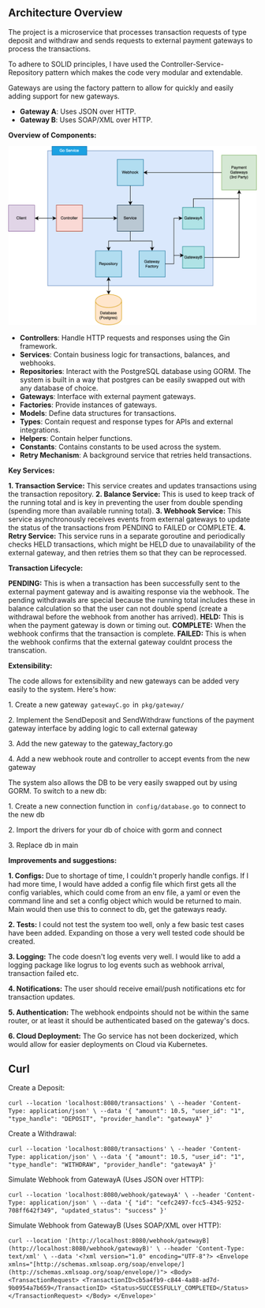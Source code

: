 

## **Architecture Overview**

The project is a microservice that processes transaction requests of type deposit and withdraw and sends requests to external payment gateways to process the transactions.

To adhere to SOLID principles, I have used the Controller-Service-Repository pattern which makes the code very modular and extendable.

Gateways are using the factory pattern to allow for quickly and easily adding support for new gateways.


-   **Gateway A**: Uses JSON over HTTP.
-   **Gateway B**: Uses SOAP/XML over HTTP.

**Overview of Components:**


![image](https://github.com/safisaleem/exinity-task/blob/main/diagram.png?raw=true)

-   **Controllers**: Handle HTTP requests and responses using the Gin framework.
-   **Services**: Contain business logic for transactions, balances, and webhooks.
-   **Repositories**: Interact with the PostgreSQL database using GORM. The system is built in a way that postgres can be easily swapped out with any database of choice.
-   **Gateways**: Interface with external payment gateways.
-   **Factories**: Provide instances of gateways.
-   **Models**: Define data structures for transactions.
-   **Types**: Contain request and response types for APIs and external integrations.
-   **Helpers**: Contain helper functions.
-  **Constants**: Contains constants to be used across the system.
-   **Retry Mechanism**: A background service that retries held transactions.

**Key Services:**

**1.⁠ ⁠Transaction Service:** This service creates and updates transactions using the transaction repository. 
**2.⁠ ⁠Balance Service:** This is used to keep track of the running total and is key in preventing the user from double spending (spending more than available running total).
**3.⁠ ⁠Webhook Service:** This service asynchronously  receives events from external gateways to update the status of the transactions from PENDING to FAILED or COMPLETE.
**4.⁠ ⁠Retry Service:** This service runs in a separate goroutine and periodically checks HELD transactions, which might be HELD due to unavailability of the external gateway, and then retries them so that they can be reprocessed.

**Transaction Lifecycle:**

**PENDING:** This is when a transaction has been successfully sent to the external payment gateway and is awaiting response via the webhook. The pending withdrawals are special because the running total includes these in balance calculation so that the user can not double spend (create a withdrawal before the webhook from another has arrived).
**HELD:** This is when the payment gateway is down or timing out.
**COMPLETE:** When the webhook confirms that the transaction is complete.
**FAILED:** This is when the webhook confirms that the external gateway couldnt process the transcation.

**Extensibility:**

The code allows for extensibility and new gateways can be added very easily to the system. Here's how:

1.⁠ ⁠Create a new gateway ⁠ `gatewayC.go` ⁠ in ⁠ `pkg/gateway/ `

2.⁠ ⁠Implement the SendDeposit and SendWithdraw functions of the payment gateway interface by adding logic to call external gateway

3.⁠ ⁠Add the new gateway to the gateway_factory.go

4.⁠ ⁠Add a new webhook route and controller to accept events from the new gateway

The system also allows the DB to be very easily swapped out by using GORM. To switch to a new db:

1.⁠ ⁠Create a new connection function in ⁠ `config/database.go` ⁠ to connect to the new db

2.⁠ ⁠Import the drivers for your db of choice with gorm and connect

3.⁠ ⁠Replace db in main


**Improvements and suggestions:**

**1.⁠ ⁠Configs:** Due to shortage of time, I couldn't properly handle configs. If I had more time, I would have added a config file which first gets all the config variables, which could come from an env file, a yaml or even the command line and set a config object which would be returned to main. Main would then use this to connect to db, get the gateways ready.

**2.⁠ ⁠Tests:** I could not test the system too well, only a few basic test cases have been added. Expanding on those a very well tested code should be created.

**3.⁠ ⁠Logging:** The code doesn't log events very well. I would like to add a logging package like logrus to log events such as webhook arrival, transaction failed etc.

**4.⁠ ⁠Notifications:** The user should receive email/push notifications etc for transaction updates.

**5.⁠ ⁠Authentication:** The webhook endpoints should not be within the same router, or at least it should be authenticated based on the gateway's docs.

**6. Cloud Deployment:** The Go service has not been dockerized, which would allow for easier deployments on Cloud via Kubernetes.




## **Curl**

Create a Deposit:
```
curl --location 'localhost:8080/transactions' \ --header 'Content-Type: application/json' \ --data '{ "amount": 10.5, "user_id": "1", "type_handle": "DEPOSIT", "provider_handle": "gatewayA" }'
```
Create a Withdrawal:
```
curl --location 'localhost:8080/transactions' \ --header 'Content-Type: application/json' \ --data '{ "amount": 10.5, "user_id": "1", "type_handle": "WITHDRAW", "provider_handle": "gatewayA" }'
```

Simulate Webhook from GatewayA (Uses JSON over HTTP):

```
curl --location 'localhost:8080/webhook/gatewayA' \ --header 'Content-Type: application/json' \ --data '{ "id": "cefc2497-fcc5-4345-9252-708ff642f349", "updated_status": "success" }'
```
Simulate Webhook from GatewayB (Uses SOAP/XML over HTTP):
```
curl --location '[http://localhost:8080/webhook/gatewayB](http://localhost:8080/webhook/gatewayB)' \ --header 'Content-Type: text/xml' \ --data '<?xml version="1.0" encoding="UTF-8"?> <Envelope xmlns="[http://schemas.xmlsoap.org/soap/envelope/](http://schemas.xmlsoap.org/soap/envelope/)"> <Body> <TransactionRequest> <TransactionID>cb5a4fb9-c844-4a88-ad7d-9b0954a7b659</TransactionID> <Status>SUCCESSFULLY_COMPLETED</Status> </TransactionRequest> </Body> </Envelope>'
```
